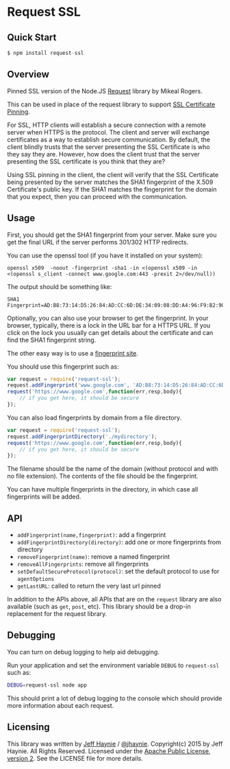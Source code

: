 # Request SSL

## Quick Start

```javascript
$ npm install request-ssl
```

## Overview 

Pinned SSL version of the Node.JS [Request](https://github.com/request/request) library by Mikeal Rogers.

This can be used in place of the request library to support [SSL Certificate Pinning](https://www.owasp.org/index.php/Certificate_and_Public_Key_Pinning).

For SSL, HTTP clients will establish a secure connection with a remote server when HTTPS is the protocol.  The client and server will exchange certificates as a way to establish secure communication.  By default, the client blindly trusts that the server presenting the SSL Certificate is who they say they are.  However, how does the client trust that the server presenting the SSL certificate is you think that they are?

Using SSL pinning in the client, the client will verify that the SSL Certificate being presented by the server matches the SHA1 fingerprint of the X.509 Certificate's public key.  If the SHA1 matches the fingerprint for the domain that you expect, then you can proceed with the communication.

## Usage

First, you should get the SHA1 fingerprint from your server.  Make sure you get the final URL if the server performs 301/302 HTTP redirects.

You can use the openssl tool (if you have it installed on your system):

```
openssl x509  -noout -fingerprint -sha1 -in <(openssl x509 -in <(openssl s_client -connect www.google.com:443 -prexit 2>/dev/null))
```

The output should be something like:

```
SHA1 Fingerprint=AD:B8:73:14:D5:26:84:AD:CC:6D:DE:34:09:08:DD:A4:96:F9:B2:90
```

Optionally, you can also use your browser to get the fingerprint.  In your browser, typically, there is a lock in the URL bar for a HTTPS URL. If you click on the lock you usually can get details about the certificate and can find the SHA1 fingerprint string.

The other easy way is to use a [fingerprint site](https://www.grc.com/fingerprints.htm).

You should use this fingerprint such as:

```javascript
var request = require('request-ssl');
request.addFingerprint('www.google.com', 'AD:B8:73:14:D5:26:84:AD:CC:6D:DE:34:09:08:DD:A4:96:F9:B2:90');
request('https://www.google.com',function(err,resp,body){
    // if you get here, it should be secure
});
```

You can also load fingerprints by domain from a file directory.

```javascript
var request = require('request-ssl');
request.addFingerprintDirectory('./mydirectory');
request('https://www.google.com',function(err,resp,body){
    // if you get here, it should be secure
});
```

The filename should be the name of the domain (without protocol and with no file extension).  The contents of the file should be the fingerprint.

You can have multiple fingerprints in the directory, in which case all fingerprints will be added.

## API

- `addFingerprint(name,fingerprint)`: add a fingerprint
- `addFingerprintDirectory(directory)`: add one or more fingerprints from directory
- `removeFingerprint(name)`: remove a named fingerprint
- `removeAllFingerprints`: remove all fingerprints
- `setDefaultSecureProtocol(protocol)`: set the default protocol to use for `agentOptions`
- `getLastURL`: called to return the very last url pinned

In addition to the APIs above, all APIs that are on the `request` library are also available (such as `get`, `post`, etc).  This library should be a drop-in replacement for the request library.

## Debugging

You can turn on debug logging to help aid debugging.

Run your application and set the environment variable `DEBUG` to `request-ssl` such as:

```bash
DEBUG=request-ssl node app
```

This should print a lot of debug logging to the console which should provide more information about each request.

## Licensing

This library was written by [Jeff Haynie](https://github.com/jhaynie) / [@jhaynie](http://twitter.com/jhaynie).  Copyright(c) 2015 by Jeff Haynie. All Rights Reserved. Licensed under the [Apache Public License, version 2](http://www.apache.org/licenses/LICENSE-2.0).  See the LICENSE file for more details.


